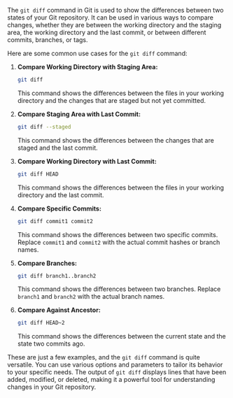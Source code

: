 The `git diff` command in Git is used to show the differences between two states of your Git repository. It can be used in various ways to compare changes, whether they are between the working directory and the staging area, the working directory and the last commit, or between different commits, branches, or tags.

Here are some common use cases for the `git diff` command:

1. **Compare Working Directory with Staging Area:**
   ```bash
   git diff
   ```
   This command shows the differences between the files in your working directory and the changes that are staged but not yet committed.

2. **Compare Staging Area with Last Commit:**
   ```bash
   git diff --staged
   ```
   This command shows the differences between the changes that are staged and the last commit.

3. **Compare Working Directory with Last Commit:**
   ```bash
   git diff HEAD
   ```
   This command shows the differences between the files in your working directory and the last commit.

4. **Compare Specific Commits:**
   ```bash
   git diff commit1 commit2
   ```
   This command shows the differences between two specific commits. Replace `commit1` and `commit2` with the actual commit hashes or branch names.

5. **Compare Branches:**
   ```bash
   git diff branch1..branch2
   ```
   This command shows the differences between two branches. Replace `branch1` and `branch2` with the actual branch names.

6. **Compare Against Ancestor:**
   ```bash
   git diff HEAD~2
   ```
   This command shows the differences between the current state and the state two commits ago.

These are just a few examples, and the `git diff` command is quite versatile. You can use various options and parameters to tailor its behavior to your specific needs. The output of `git diff` displays lines that have been added, modified, or deleted, making it a powerful tool for understanding changes in your Git repository.